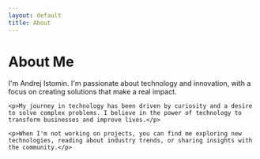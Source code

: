 ```yaml
---
layout: default
title: About
---
```


<div class="page-header">
    <h1 class="page-title">About Me</h1>
</div>

<div class="page-content">
    <p>I'm Andrej Istomin. I'm passionate about technology and innovation, with a focus on creating solutions that make a real impact.</p>
    
    <p>My journey in technology has been driven by curiosity and a desire to solve complex problems. I believe in the power of technology to transform businesses and improve lives.</p>
    
    <p>When I'm not working on projects, you can find me exploring new technologies, reading about industry trends, or sharing insights with the community.</p>
</div>
